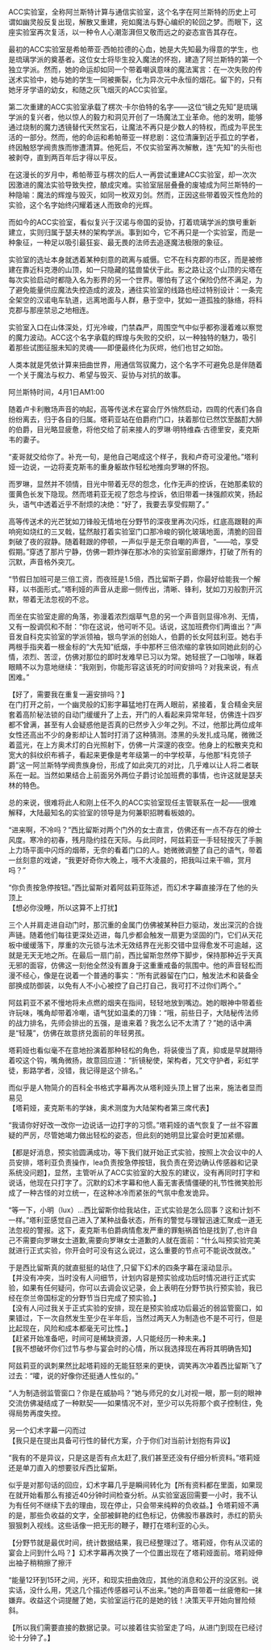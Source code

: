 ACC实验室，全称阿兰斯特计算与通信实验室，这个名字在阿兰斯特的历史上可谓如幽灵般反复出现，解散又重建，宛如魔法与野心编织的轮回之梦。而眼下，这座实验室再次复活，以一种令人心潮澎湃但又敬而远之的姿态宣告其存在。

最初的ACC实验室是希帕蒂亚·西帕拉德的心血，她是大先知最为得意的学生，也是琉璃学派的奠基者。这位女士将毕生投入魔法的怀抱，建造了阿兰斯特的第一个独立学派。然而，她的命运却如同一个带着嘲讽意味的魔法寓言：在一次失败的传送术实验中，她与她的学生一同被撕裂，化为异次元中永恒的烟花。留下的，只有她牙牙学语的幼女，和随之灰飞烟灭的ACC实验室。

第二次重建的ACC实验室承载了楞次·卡尔伯特的名字——这位“镜之先知”是琉璃学派的复兴者，他以惊人的毅力和洞见开创了一场魔法工业革命。他的发明，能够通过烧制的魔力透镜替代天然宝石，让魔法不再只是少数人的特权，而成为平民生活的一部分。然而，他的命运和希帕蒂亚一样悲剧：这位清廉到近乎孤立的学者，终因触怒学阀贵族而惨遭清算。他死后，不仅实验室再次解散，连“先知”的头衔也被剥夺，直到两百年后才得以平反。

在这漫长的岁月中，希帕蒂亚与楞次的后人一再尝试重建ACC实验室，却一次次因激进的魔法实验导致失控，酿成灾难。实验室层层叠叠的废墟成为阿兰斯特的一种隐喻：魔法的辉煌与毁灭，如同一枚双刃剑。然而，正因这些带着毁灭性危险的实验，这个名字始终闪耀着迷人而致命的光辉。

而如今的ACC实验室，看似复兴于汉诺与帝国的妥协，打着琉璃学派的旗号重新建立，实则归属于瑟夫林的架构学派。事到如今，它不再只是一个实验室，而是一种象征，一种足以吸引最狂妄、最无畏的法师去追逐魔法极限的象征。

实验室的选址本身就透着某种刻意的疏离与威慑。它不在科克郡的市区，而是被修建在靠近科克港的山顶，如一只隐藏的猛兽蛰伏于此。影之路让这个山顶的尖塔在每次实验启动时都隐入名为影界的另一个世界。哪怕有了这个保险仍然不满足，为了避免能量供应魔法失控造成的波及，通往实验室的线路也经过特别设计：一条完全架空的汉诺电车轨道，远离地面与人群，悬于空中，犹如一道孤独的脉络，将科克郡与那座禁忌之地相连。

实验室入口在山体深处，灯光冷峻，门禁森严，周围空气中似乎都弥漫着难以察觉的魔力波动。ACC这个名字承载的辉煌与失败的交织，以一种独特的魅力，吸引着那些试图征服未知的灵魂——即便最终化为灰烬，他们也甘之如饴。

人类本就是凭依计算来扭曲世界，用通信驾驭魔力，这个名字不可避免总是伴随着一个关于魔法与权力、希望与毁灭、妥协与对抗的故事。

阿兰斯特时间，4月1日AM1:00

随着卢卡利散场声音的响起，高等传送术在宴会厅外悄然启动，四周的代表们各自纷纷离去，归于各自的归属。塔莉亚站在伯爵府门口，扶着那位已然饮至酩酊大醉的伯爵，目光略显疲惫，将他交给了前来接人的罗琳·明特维森·古德里安，麦克斯韦的妻子。

“麦哥就交给你了。补充一句，是他自己喝成这个样子，我和卢奇可没灌他。”塔利娅一边说，一边将麦克斯韦的重身躯故作轻松地推向罗琳的怀抱。

而罗琳，显然并不领情，目光中带着无尽的怨念，化作无声的控诉，在她那柔软的蛋黄色长发下隐现。然而塔莉亚无视了怨念与控诉，依旧带着一抹强颜欢笑，扬起头，语气中透着近乎不耐烦的决绝：“好了，我要去享受假期了。”

高等传送术的光芒犹如刀锋般无情地在分野节的深夜里再次闪烁，红底高跟鞋的声响宛如烧红的三叉戟，猛然敲打着实验室门口那冷峻的钢化玻璃地面，清脆的回音刺破了夜的寂静。随着鞋跟的停顿，一声似乎是无奈自嘲的声音，“——哈，享受假期。”穿透了那片宁静，仿佛一颗炸弹在那冰冷的实验室前廊爆炸，打破了所有的沉默，声音格外突兀。

“节假日加班可是三倍工资，而夜班是1.5倍，西比留斯子爵，你最好给能我一个解释，以书面形式。”塔利娅的声音从走廊一侧传出，清晰、锋利，犹如刀刃般割开沉默，带着无法忽视的不忿。

而坐在实验室走廊的角落，弥漫着浓烈烟草气息的另一个声音则显得冷冽、无情，又有一股调侃和不耐：“你在这说，他可听不见。话说，这加班费你们两谁出？”声音发自科克实验室的学派领袖，银鸟学派的创始人，伯爵的长女阿兹利亚。她右手两根手指夹着一根金标的“大先知”纸烟，手中那杯三倍浓缩的拿铁如同她此刻的心情，浓烈、苦涩，仿佛对那位的即时发难早已习以为常。她轻抿了一口咖啡，眯着眼睛不以为意地继续：“我刚到，你能形容这该死的时间安排吗？对我来说，有点困难。”

【好了，需要我在重复一遍安排吗？】  
在门打开之前，一个幽灵般的幻影字幕猛地打在两人眼前，紧接着，复合精金夹层套着高阶秘法锁的自动门缓缓升了上去，开门的人看起来异常年轻，仿佛连十四岁都不曾满，甚至有人会疑惑他是否真的已然步入少年之列。不过，他那比两位成年女性还高出不少的身影却让人暂时打消了这种猜测。漆黑的头发扎成马尾，微微泛着蓝光，在上方奥术灯的白光照射下，仿佛一片深邃的夜空。他身上的松散夹克和宽大的斜纹织布裤子，看起来更像是考年级第一的中学校草，与他那“科克领子爵”这一阿兰斯特学阀贵族身份，形成了如此突兀的对比，几乎难以让人将二者联系在一起。当然如果结合上前面另外两位子爵讨论加班费的事情，也许这就是瑟夫林的特色。

总的来说，很难将此人和刚上任不久的ACC实验室现任主管联系在一起——很难解释，大陆最知名的实验室的领导是为何兼职招聘看板娘的。

“进来啊，不冷吗？”西比留斯对两个门外的女士直言，仿佛还有一点不存在的绅士风度。寒冷的初春，残月隐约挂在天际。与此同时，阿兹莉亚一手轻轻按灭了手腕上力场平面中闪烁的烟蒂，无奈的看着门口的人。她微微调整了自己的语气，带着一丝刻意的戏谑，“我更好奇你大晚上，哦不大凌晨的，把我叫过来干嘛，赏月吗？”

“你负责按急停按钮。”西比留斯对着阿兹莉亚陈述，而幻术字幕直接浮在了他的头顶上  
【想必你没睡，所以这算不上打扰】

三个人并肩走进自动门时，那沉重的金属门仿佛被某种巨力驱动，发出深沉的合拢声链。随着他们每往更深处迈进，每几步都会触发一扇更为坚固的门，它们从天花板中缓缓落下，厚重的次元锁与法术无效结界在光影交错中显得愈发不可逾越，这就是无天无地之所。在最后一扇门前，西比留斯忽然停下脚步，保持那种近乎天真无邪的面容，仿佛这一刻他全然没有置身于这重重戒备的氛围中。他的声音轻松而漫不经心，像是在说着一个普通的事实：“所有武器留在门口，触发法术和装备全部换成防御装，以免有人不小心被控了自己打自己，我可打不过你们两个。”

阿兹莉亚不紧不慢地将未点燃的烟夹在指间，轻轻地放到嘴边。她的眼神中带着些许玩味，嘴角却带着冷嘲，语气犹如温柔的刀锋：“哦，前些日子，大陆秘传法师的战力排名，先师会排出的五强，是谁来着？我怎么记不太清了？”她的话中满是“轻蔑”，仿佛在故意挤兑面前的年轻男孩。

塔莉娅也看似毫不在意地扮演着那种轻松的角色，将装傻当了真，抑或是早就期待着咬这个钩，嘴角微扬，故意回应道：“折镜秘使，架构者，咒文守护者，彩虹学徒，影路学者，没错，我记得是这个排名。”

而似乎是人物简介的百科全书格式字幕再次从塔利娅头顶上冒了出来，施法者显而易见  
【塔莉娅，麦克斯韦的学妹，奥术测度为大陆架构者第三席代表】

“我请你好好改一改你一边说话一边打字的习惯。”塔莉娅的语气恢复了一丝不容置疑的严厉，尽管她竭力做出轻松的姿态，但此刻的她明显比宴会时更加紧绷。

【都是好消息，预实验圆满成功，等下我们就开始正式实验，按照上次会议中的人员安排，塔利亚负责操作，lea负责按急停按钮，我负责在旁边确认传感器和记录系统没问题】，显然，主管听从了ACC实验室的大股东的建议，没有再同时打字和说话，他现在只打字了。沉默的幻术字幕和他人畜无害表情僵硬的礼节性微笑脸形成了一种古怪的对立统一，在这种冰冷而紧张的气氛中愈发诡异。

“等一下，小明（lux）...西比留斯你给我站住，正式实验是怎么回事？这和计划不一样。”塔利亚感觉自己进入了某种战备状态，所有的警觉与理智迅速汇聚成一道无法忽视的警报。这下，麦克斯韦伯爵病情愈发严重的罪魁祸首怕是找到了,也许自己不需要向罗琳女士道歉,需要向罗琳女士道歉的人就在面前：“什么叫预实验完美就进行正式实验，你开会时可没有这么说过，这么重要的节点可不能说改就改。”

于是西比留斯真的就直挺挺的站住了,只留下幻术的四条字幕在滚动显示。  
【并没有冲突，当时没有人问细节，计划内容是预实验成功后时情况进行正式实验，如果有任何疑问，你可以去调会议记录，会上表明在分野节执行预实验，我已经在奈兰帝国标定的分野节当日完成了预实验。】  
【没有人问过我关于正式实验的安排，现在是预实验成功后最近的弱监管窗口，如果错过，下一次自然发生至少在半年后，当然过两天人为制造也不是不可行，但是比起现在，风险和成本都毫无可比性。】   
【赶紧开始准备吧，时间可是稀缺资源，人只能经历一种未来。】  
【我不想破坏你们过节与参与宴会时的心情，所以我选择现在再将其明确告知】

阿兹莉亚的讽刺果然比起塔莉娅的无能狂怒来的更快，调笑再次冲着西比留斯飞了过去：“嚯，说的好像你还挺通人性似的。”

“人为制造弱监管窗口？你是在威胁吗？”她与师兄的女儿对视一眼，那一刻的眼神交流仿佛凝结成了一种默契——如果情况不对，至少可以先将那个疯子控制住，免得局势再度失控。

另一个幻术字幕一闪而过  
【我只是在提出具备可行性的替代方案，介于你们对当前计划抱有异议】

“我有的不是异议，只是这是否有点太赶了,我们甚至还没有仔细分析资料。”塔莉娅还是单刀直入的想要驳斥西比留斯。

似乎是对那句话的回应，幻术字幕几乎是瞬间转化为【所有资料都在里面，如果现在就开始看那么有接近40分钟时间检查分析。从实验室返回需要一小时，我不认为有任何不继续下去的理由，现在停止，只会带来纯粹的负收益。】令塔莉娅不满的是，那些负收益的文字，全部被鲜艳的红色标记，仿佛股市暴跌时，赤红的箭头狠狠刺入视线。这些话像一把无形的鞭子，鞭打在塔利亚的心头。

【分野节就是最优时间，统计数据结果，我已经整理过了。塔莉娅，你有从汉诺的宴会上问到什么吗？】幻术字幕再次换了一个位置出现在了塔莉娅面前。塔莉娅伸出袖子稍稍擦了擦汗

“能量12环到15环之间，光环，和现实扭曲效应，其他的消息和公开的没区别。说实话，没什么用，凭这几个描述传感器可认不出来。”她的声音带着一丝疲倦和一抹嫌弃。收益这个词提醒了她，实验室运行花的是她的钱！决策天平开始向冒险倾斜。

【所以我们需要直接的数据记录。可以接着往实验室走了吗，从进门到现在已经讨论十分钟了。】
